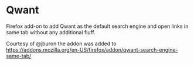 # Qwant
Firefox add-on to add Qwant as the default search engine and open links in same tab without any additional fluff.

Courtesy of @jburon the addon was added to https://addons.mozilla.org/en-US/firefox/addon/qwant-search-engine-same-tab/
